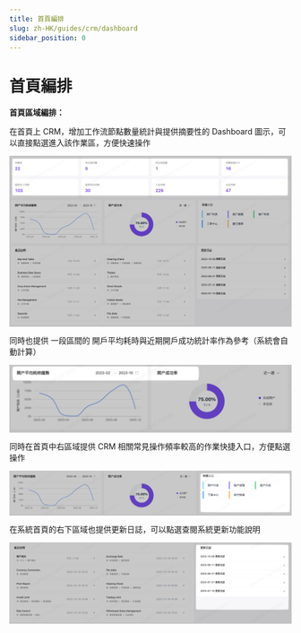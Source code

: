 ```yaml
---
title: 首頁編排
slug: zh-HK/guides/crm/dashboard
sidebar_position: 0
---
```



# 首頁編排

**首頁區域編排：**

在首頁上 CRM，增加工作流節點數量統計與提供摘要性的 Dashboard 圖示，可以直接點選進入該作業區，方便快速操作

<img src="./assets/XL1Jb476NoHlUlx6Qu3cRKh9nFc.png" src-width="2494" src-height="1508" align="center"/>

同時也提供 一段區間的 開戶平均耗時與近期開戶成功統計率作為參考（系統會自動計算）

<img src="./assets/RJrJbRicso85NVxYpBXcj4fJnEo.png" src-width="1660" src-height="400" align="center"/>

同時在首頁中右區域提供 CRM 相關常見操作頻率較高的作業快捷入口，方便點選操作

<img src="./assets/Y75ObsRDvox5eQx9O50c2t8unwb.png" src-width="2462" src-height="394" align="center"/>

在系統首頁的右下區域也提供更新日誌，可以點選查閱系統更新功能說明

<img src="./assets/TC84b1Ud5o9zS9xeCkTcrJH5njf.png" src-width="2492" src-height="716" align="center"/>

